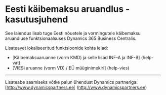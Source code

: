 ---
---
# Eesti käibemaksu aruandlus - kasutusjuhend
See laiendus lisab tuge Eesti nõuetele ja vormingutele käibemaksu aruandluse funktsionaalsuses Dynamics 365 Business Centralis.

Lisateavet lokaliseeritud funktsioonide kohta leiad:
* [Käibemaksuaruanne (vorm KMD) ja selle lisad INF-A ja INF-B] (help-vat) 
* [VIESi aruanne (vorm VD) / EÜ müüginimekiri] (help-vies)

***

Lisateabe saamiseks võtke palun ühendust Dynamics partneriga:
[http://www.dynamicspartners.ee] (http://www.dynamicspartners.ee)
